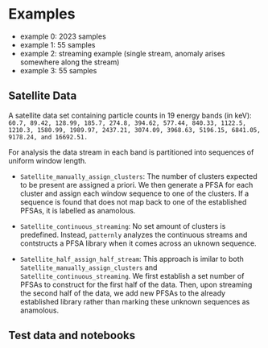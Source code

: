 # Examples

+ example 0: 2023 samples
+ example 1: 55 samples
+ example 2: streaming example (single stream, anomaly arises somewhere along the stream)
+ example 3: 55 samples

## Satellite Data

A satellite data set containing particle counts in 19 energy bands (in keV):
``` 60.7, 89.42, 128.99, 185.7, 274.8, 394.62, 577.44, 840.33, 1122.5, 1210.3, 1580.99, 1989.97, 2437.21, 3074.09, 3968.63, 5196.15, 6841.05, 9178.24, and 16692.51.```

For analysis the data stream in each band is
partitioned into sequences of uniform window length.

+ ```Satellite_manually_assign_clusters```: The number of clusters expected to
  be present are assigned a priori. We then generate a PFSA for each cluster
  and assign each window sequence to one of the clusters. If a sequence is
  found that does not map back to one of the established PFSAs, it is labelled
  as anamolous.

+ ```Satellite_continuous_streaming```: No set amount of clusters is
  predefined. Instead, ```patternly``` analyzes the continuous streams and
  contstructs  a PFSA library when it comes across an uknown sequence.

+ ```Satellite_half_assign_half_stream```: This approach is imilar to both
  ```Satellite_manually_assign_clusters``` and
  ```Satellite_continuous_streaming```. We first establish a set number of
  PFSAs to construct for the first half of the data. Then, upon streaming the
  second half of the data, we add new PFSAs to the already established library
  rather than marking these unknown sequences as anamolous.

## Test data and notebooks
